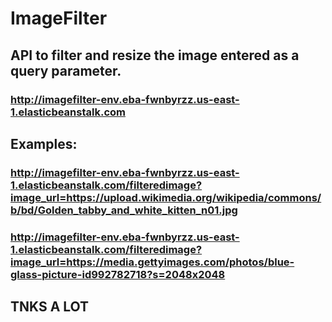 # ImageFilter
## API to filter and resize the image entered as a query parameter.
### http://imagefilter-env.eba-fwnbyrzz.us-east-1.elasticbeanstalk.com
## Examples:
### http://imagefilter-env.eba-fwnbyrzz.us-east-1.elasticbeanstalk.com/filteredimage?image_url=https://upload.wikimedia.org/wikipedia/commons/b/bd/Golden_tabby_and_white_kitten_n01.jpg

### http://imagefilter-env.eba-fwnbyrzz.us-east-1.elasticbeanstalk.com/filteredimage?image_url=https://media.gettyimages.com/photos/blue-glass-picture-id992782718?s=2048x2048

## TNKS A LOT